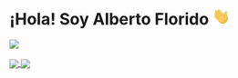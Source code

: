 <!---
- 👋 Hi, I’m @aflr
- 👀 I’m interested in ...
- 🌱 I’m currently learning ...
- 💞️ I’m looking to collaborate on ...
- 📫 How to reach me ...
--->

<h1>¡Hola! Soy Alberto Florido <img src="src/Hi.gif" height="30"></h1>

<p align="left"><img src="https://komarev.com/ghpvc/?username=aflr&label=Visitas+al+perfil"></p>

<a href="https://github.com/aflr">
  <img height=190 align="center" src="https://github-readme-stats.vercel.app/api?username=aflr&rank_icon=github&bg_color=00000000&locale=es&include_all_commits=true&show_icons=true&hide=contribs&custom_title=Estadísticas+de+Github+de+aflr" />
</a>
<a href="https://github.com/aflr">
  <img height=190 align="center" src="https://github-readme-stats.vercel.app/api/top-langs/?username=aflr&langs_count=8&layout=compact&bg_color=00000000&locale=es" />
</a>

<br><br>
